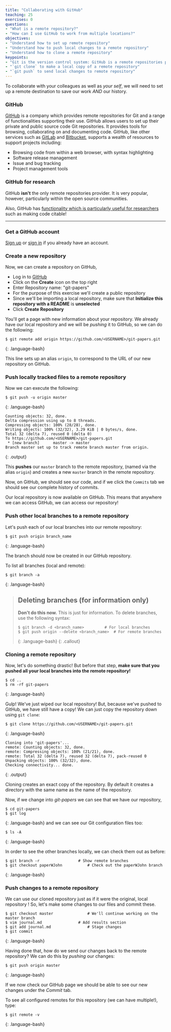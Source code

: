 ```yaml
---
title: "Collaborating with GitHub"
teaching: 25
exercises: 0
questions:
- "What is a remote repository?"
- "How can I use GitHub to work from multiple locations?"
objectives:
- "Understand how to set up remote repository"
- "Understand how to push local changes to a remote repository"
- "Understand how to clone a remote repository"
keypoints:
- "Git is the version control system: GitHub is a remote repositories provider."
- "`git clone` to make a local copy of a remote repository"
- "`git push` to send local changes to remote repository"
---
```

To collaborate with your colleagues as well as _your self_, we will need to set up a remote destination to save our work *AND* our history.

### GitHub

[GitHub](http://GitHub.com) is a company which provides remote repositories for
Git and a range of functionalities supporting their use. GitHub allows users to
set up  their private and public source code Git repositories. It provides
tools for browsing, collaborating on and documenting code. GitHub, like other
services such as [GitLab](https://about.gitlab.com/) and
[Bitbucket](https://bitbucket.org),  supports a wealth of resources to support
projects including:

* Browsing code from within a web browser, with syntax highlighting
* Software release management
* Issue and bug tracking
* Project management tools

### GitHub for research

GitHub **isn't** the only remote repositories provider.
It is very popular, however, particularly within the open source communities.

Also, GitHub has [functionality which is particularly useful
for researchers](https://github.com/blog/1840-improving-github-for-sciences)
such as making code citable!

---

### Get a GitHub account

[Sign up](https://GitHub.com) or [sign in](https://GitHub.com) if you already have an account.

### Create a new repository

Now, we can create a repository on GitHub,

* Log in to [GitHub](https://GitHub.com/)
* Click on the **Create** icon on the top right
* Enter Repository name: "git-papers"
* For the purpose of this exercise we'll create a public repository
* Since we'll be importing a local repository, make sure that **Initialize this repository with a README** is **unselected**
* Click **Create Repository**

You'll get a page with new information about your repository. We already have our local repository and we will be *pushing* it to GitHub, so we can do the following:

```
$ git remote add origin https://github.com/<USERNAME>/git-papers.git
```
{: .language-bash}

This line sets up an alias `origin`, to correspond to the URL of our new repository on GitHub.

### Push locally tracked files to a remote repository

Now we can execute the following:

```
$ git push -u origin master
```
{: .language-bash}
```
Counting objects: 32, done.
Delta compression using up to 8 threads.
Compressing objects: 100% (28/28), done.
Writing objects: 100% (32/32), 3.29 KiB | 0 bytes/s, done.
Total 32 (delta 7), reused 0 (delta 0)
To https://github.com/<USERNAME>/git-papers.git
 * [new branch]      master -> master
Branch master set up to track remote branch master from origin.
```
{: .output}

This **pushes** our `master` branch to the remote repository, (named via the alias `origin`) and creates a new `master` branch in the remote repository.

Now, on GitHub, we should see our code,
and if we click the `Commits` tab we should see our complete history of commits.

Our local repository is now available on GitHub. This means that anywhere we can access GitHub, we can access our repository!

### Push other local branches to a remote repository

Let's push each of our local branches into our remote repository:

```
$ git push origin branch_name
```
{: .language-bash}

The branch should now be created in our GitHub repository.

To list all branches (local and remote):

```
$ git branch -a
```
{: .language-bash}

> ## Deleting branches (for information only)
> **Don't do this now.** This is just for information.
> To delete branches, use the following syntax:
>
> ```
> $ git branch -d <branch_name>			# For local branches
> $ git push origin --delete <branch_name>	# For remote branches
> ```
> {: .language-bash}
{: .callout}

### Cloning a remote repository

Now, let's do something drastic!
But before that step,
**make sure that you pushed all your local branches into the remote repository!**

```
$ cd ..
$ rm -rf git-papers
```
{: .language-bash}

Gulp! We've just wiped our local repository!
But, because we've pushed to GitHub, we have still have a copy!
We can just copy the repository down using `git clone`:

```
$ git clone https://github.com/<USERNAME>/git-papers.git
```
{: .language-bash}
```
Cloning into 'git-papers'...
remote: Counting objects: 32, done.
remote: Compressing objects: 100% (21/21), done.
remote: Total 32 (delta 7), reused 32 (delta 7), pack-reused 0
Unpacking objects: 100% (32/32), done.
Checking connectivity... done.
```
{: .output}

Cloning creates an exact copy of the repository. By default it creates
a directory with the same name as the name of the repository.

Now, if we change into *git-papers* we can see that we have our repository,

```
$ cd git-papers
$ git log
```
{: .language-bash}
and we can see our Git configuration files too:

```
$ ls -A
```
{: .language-bash}

In order to see the other branches locally, we can check them out as before:

```
$ git branch -r					# Show remote branches
$ git checkout paperWJohn			# Check out the paperWJohn branch
```
{: .language-bash}

### Push changes to a remote repository

We can use our cloned repository just as if it were the original, local repository !
So, let's make some changes to our files and commit these.

```
$ git checkout master				# We'll continue working on the master branch
$ vim journal.md				# Add results section
$ git add journal.md				# Stage changes
$ git commit
```
{: .language-bash}

Having done that, how do we send our changes back to the remote repository?
We can do this by *pushing* our changes:

```
$ git push origin master
```
{: .language-bash}

If we now check our GitHub page we should be able to see our new changes under
the *Commit* tab.

To see all configured remotes for this repository (we can have multiple!),
type:

```
$ git remote -v
```
{: .language-bash}